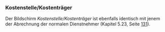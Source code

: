 ### Kostenstelle/Kostenträger

Der Bildschirm *Kostenstelle/Kostenträger* ist ebenfalls identisch mit jenem der Abrechnung der normalen Dienstnehmer (Kapitel 5.23, Seite [131](#kostenstellekostenträger)).
